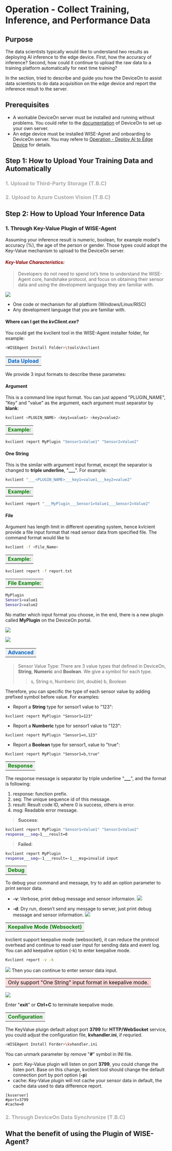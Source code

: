 # Operation - Collect Training, Inference, and Performance Data

Purpose
---
The data scientists typically would like to understand two results as deploying AI inference to the edge device. First, how the accuracy of inference? Second, how could it continue to upload the raw data to a training platform automatically for next time training?

In the section, tried to describe and guide you how the DeviceOn to assist data scientists to do data acquisition on the edge device and report the inference result to the server.

Prerequisites
---

- A workable DeviceOn server must be installed and running without problems. You could refer to the [documentation](https://docs.wise-paas.advantech.com/en/Guides_and_API_References/ApplicationServices/1564727799415968385/1589506780729736622/v1.0.0) of DeviceOn to set up your own server.
- An edge device must be installed WISE-Agnet and onboarding to DeviceOn server. You may refere to [Operation - Deploy AI to Edge Device](/OPS%20%7C%20Deploy%20AI%20to%20any%20edge.md) for details.

Step 1: How to Upload Your Training Data and Automatically
---

 ### <font color=darkgrey>1. Upload to Third-Party Storage (T.B.C)</font>
 
 ### <font color=darkgrey>2. Upload to Azure Custom Vision (T.B.C)</font>


Step 2: How to Upload Your Inference Data
---
### 1. Through Key-Value Plugin of WISE-Agent
Assuming your inference result is numeric, boolean, for example model's accuracy (%), the age of the person or gender. Those types could adopt the Key-Value mechanism to upload to the DeviceOn server. 

 #### <font color=darkred>***Key-Value Characteristics:***</font>
>Developers do not need to spend lot’s time to understand the WISE-Agent core, handshake protocol, and focus on obtaining their sensor data and using the development language they are familiar with. 

![](https://i.imgur.com/JJsZqye.png)


* One code or mechanism for all platform (Windows/Linux/RISC)
* Any development language that you are familiar with.

 #### Where can I get the ***kvClient.exe***?
You could get the kvclient tool in the WISE-Agent installer folder, for example:
```bash
<WISEAgent Install Folder>\tools\kvclient
```
 #### <table><tr><td bgcolor=#F0F0F0><font color=#0066CC>**Data Upload**</font></td></tr></table>
 
We provide 3 input formats to describe these parametes:
 #### **Argument**
This is a command line input format. You can just append "PLUGIN_NAME", "Key" and "value" as the argument, each argument must separator by **blank**:
```bash
kvclient <PLUGIN_NAME> <key1=value1> <key2=value2>
```
<table><tr><td bgcolor=#F0F0F0><font color=Green><strong>Example: </strong></font></td></tr></table>

```bash
kvclient report MyPlugin "Sensor1=Value1" "Sensor2=Value2"
```

 #### **One String**
This is the similar with argument input format, except the separator is changed to **triple underline**, "**___**". For example:
```bash
kvclient "___<PLUGIN_NAME>___key1=value1___key2=value2"
```
<table><tr><td bgcolor=#F0F0F0><font color=Green><strong>Example: </strong></font></td></tr></table>

```bash
kvclient report "___MyPlugin___Sensor1=Value1___Sensor2=Value2"
```

 #### **File**
Argument has length limit in different operating system, hence kvlcient provide a file input format that read sensor data from specified file. The command format would like to
```bash
kvclient -f <File_Name>
```

<table><tr><td bgcolor=#F0F0F0><font color=Green><strong>Example: </strong></font></td></tr></table>

```bash
kvclient report -f report.txt
```

<table><tr><td bgcolor=#F0F0F0><font color=Green><strong>File Example: </strong></font></td></tr></table>

```bash
MyPlugin
Sensor1=value1
Sensor2=value2
```

No matter which input format you choose, in the end, there is a new plugin called **MyPlugin** on the DeviceOn portal.

![](https://i.imgur.com/gIxkjXd.png)

![](https://i.imgur.com/iQCW8hI.png)

 #### <table><tr><td bgcolor=#F0F0F0><font color=#0066CC>**Advanced**</font></td></tr></table>

>Sensor Value Type: 
There are 3 value types that defined in DeviceOn, **String**, **Numeric** and **Boolean**. We give a symbol for each type.
>> s, String
> n, Numberic (int, double)
> b, Boolean

Therefore, you can specific the type of each sensor value by adding prefixed symbol before value. For examples: 

- Report a **String** type for sensor1 value to "123":
```
kvclient report MyPlugin "Sensor1=123"
```

- Report a **Numberic** type for sensor1 value to "123":
```
kvclient report MyPlugin "Sensor1=n,123"
```

- Report a **Boolean** type for sensor1, value to "true":
```
Kvclient report MyPlugin "Sensor1=b,true"
```

<table><tr><td bgcolor=#F0F0F0><font color=Green><strong>Response</strong></font></td></tr></table>

The response message is separator by triple underline "**___**", and the format is following:
   1. response: function prefix.
   2. seq: The unique sequence id of this message.
   3. result: Result code ID, where 0 is success, others is error.
   4. msg: Readable error message.

> **Success**:
```bash
kvclient report MyPlugin "Sensor1=Value1" "Sensor2=Value2"
response___seq=1___result=0
```

> **Failed**: 
```bash
kvclient report MyPlugin
response___seq=-1___result=-1___msg=invalid input
```

<table><tr><td bgcolor=#F0F0F0><font color=Green><strong>Debug</strong></font></td></tr></table>
To debug your command and message, try to add an option parameter to print sensor data.

- **-v**: Verbose, print debug message and sensor informaion.
![](https://i.imgur.com/x89zAV8.png)

- **-d**: Dry run, doesn’t send any message to server, just print debug message and sensor information.
![](https://i.imgur.com/VLdvFp9.png)



<table><tr><td bgcolor=#F0F0F0><font color=Green><strong>Keepalive Mode (Websocket)</strong></font></td></tr></table>

kvclient support keepalive mode (websocket), it can reduce the protocol overhead and continue to read user input for sending data and event log. You can add keepalive option (-k) to enter keepalive mode.

```bash
Kvclient report -v -k
```
![](https://i.imgur.com/8zcfOcV.png)
Then you can continue to enter sensor data input. 

<table><tr><td bgcolor=#FFD9D9><font color=black>Only support "One String" input format in keepalive mode.</font></td></tr></table>

![](https://i.imgur.com/y3tXiBh.png)


Enter "**exit**" or **Ctrl+C** to terminate keepalive mode.

<table><tr><td bgcolor=#F0F0F0><font color=Green><strong>Configuration</strong></font></td></tr></table>

The KeyValue pluign default adopt port **3799** for **HTTP/WebSocket** service, you could adjust the configuration file, **kvhandler.ini**, if requried.

```bash
<WISEAgent Install Forder>\kvhandler.ini
```

You can unmark parameter by remove "**#**" symbol in INI file. 
- port: Key-Value plugin will listen on port **3799**, you could change the listen port. Base on this change, kvclient tool should change the default connection port by port option (**-p**)
- cache: Key-Value plugin will not cache your sensor data in default, the cache data used to data difference report.

```bash=
[kvserver]
#port=3799
#cache=0
``` 
 
### <font color=darkgrey>2. Through DeviceOn Data Synchronize (T.B.C)</font>
 

What the benefit of using the Plugin of WISE-Agent?
---
